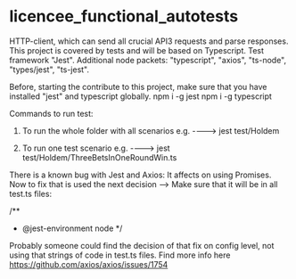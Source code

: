 # licencee_functional_autotests

HTTP-client, which can send all crucial API3 requests and parse responses.
This project is covered by tests and will be based on Typescript.
Test framework "Jest".
Additional node packets: "typescript", "axios", "ts-node", "types/jest", "ts-jest".

Before, starting the contribute to this project, make sure that you have installed "jest" and typescript globally.
npm i -g jest
npm i -g typescript

Commands to run test:

1. To run the whole folder with all scenarios
   e.g. ----> jest test/Holdem

2. To run one test scenario
   e.g. ----> jest test/Holdem/ThreeBetsInOneRoundWin.ts

There is a known bug with Jest and Axios:
It affects on using Promises.
Now to fix that is used the next decision --> Make sure that it will be in all test.ts files:

/**
 * @jest-environment node
 */

Probably someone could find the decision of that fix on config level, not using that strings of code in test.ts files.
Find more info here https://github.com/axios/axios/issues/1754